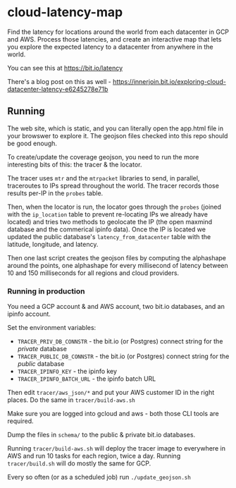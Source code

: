 # cloud-latency-map
Find the latency for locations around the world from each datacenter in GCP and AWS.
Process those latencies, and create an interactive map that lets you explore the
expected latency to a datacenter from anywhere in the world.

You can see this at https://bit.io/latency


There's a blog post on this as well - https://innerjoin.bit.io/exploring-cloud-datacenter-latency-e6245278e71b
## Running

The web site, which is static, and you can literally open the
app.html file in your browswer to explore it. The geojson files checked into this repo
should be good enough.

To create/update the coverage geojson, you need to run the more interesting bits of this:
the tracer & the locator.

The tracer uses `mtr` and the `mtrpacket` libraries to send, in parallel, traceroutes to 
IPs spread throughout the world. The tracer records those results per-IP in the `probes` table.

Then, when the locator is run, the locator goes through the `probes` (joined with the `ip_location`
table to prevent re-locating IPs we already have located) and tries two methods to geolocate
the IP (the open maxmind database and the commerical ipinfo data). Once the IP is located we updated
the public database's `latency_from_datacenter` table with the latitude, longitude, and latency. 

Then one last script creates the geojson files by computing the alphashape around the points, one
alphashape for every millisecond of latency between 10 and 150 milliseconds for all regions and cloud
providers. 


### Running in production

You need a GCP account & and AWS account, two bit.io databases, and an ipinfo account.

Set the environment variables:

 * `TRACER_PRIV_DB_CONNSTR` - the bit.io (or Postgres) connect string for the _private_ database
 * `TRACER_PUBLIC_DB_CONNSTR` - the bit.io (or Postgres) connect string for the _public_ database
 * `TRACER_IPINFO_KEY` - the ipinfo key
 * `TRACER_IPINFO_BATCH_URL` - the ipinfo batch URL

Then edit `tracer/aws_json/*` and put your AWS customer ID in the right places. Do the same in `tracer/build-aws.sh`

Make sure you are logged into gcloud and aws - both those CLI tools are required.


Dump the files in `schema/` to the public & private bit.io databases.

Running `tracer/build-aws.sh` will deploy the tracer image to everywhere in AWS and run 10 tasks for each region, twice a day.
Running `tracer/build.sh` will do mostly the same for GCP.

Every so often (or as a scheduled job) run `./update_geojson.sh` 






